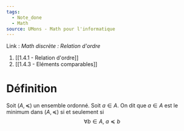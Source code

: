 ```yaml
---
tags:
  - Note_done
  - Math
source: UMons - Math pour l'informatique
---
```


Link :
_Math discrète : Relation d'ordre_ 
1. [[1.4.1 - Relation d'ordre]]
2. [[1.4.3 - Eléments comparables]]

# Définition
Soit $(A, \preceq)$ un ensemble ordonné. 
Soit $a ∈ A$.
On dit que $a ∈ A$ est le minimum dans $(A, \preceq)$ si et seulement si $$∀b ∈ A,\ a \preceq b$$

